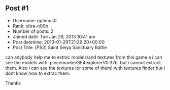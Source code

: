 ## Post #1
- Username: optimus0
- Rank: ultra-n00b
- Number of posts: 2
- Joined date: Tue Jan 29, 2013 10:41 am
- Post datetime: 2013-01-29T21:29:20+00:00
- Post Title: [PS3] Saint Seiya Sanctuary Battle

can anybody help me to extrac models/and textures from this game a
i can see the models with: piecemonteeSF4explorerV0.37b. but i cannot extract them. Also i can see the textures (or some of them) with textures finder but i dont know how to extrac them.

Thanks
